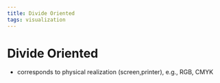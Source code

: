```yaml
---
title: Divide Oriented
tags: visualization
---
```


# Divide Oriented
- corresponds to physical realization (screen,printer), e.g., RGB, CMYK










































































